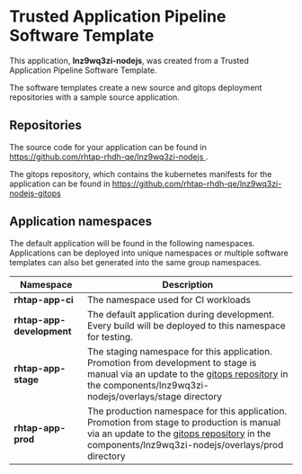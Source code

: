 # Trusted Application Pipeline Software Template

This application, **lnz9wq3zi-nodejs**, was created from a Trusted Application Pipeline Software Template.

The software templates create a new source and gitops deployment repositories with a sample source application. 

## Repositories

The source code for your application can be found in [https://github.com/rhtap-rhdh-qe/lnz9wq3zi-nodejs ](https://github.com/rhtap-rhdh-qe/lnz9wq3zi-nodejs ).
 
The gitops repository, which contains the kubernetes manifests for the application can be found in 
[https://github.com/rhtap-rhdh-qe/lnz9wq3zi-nodejs-gitops ](https://github.com/rhtap-rhdh-qe/lnz9wq3zi-nodejs-gitops ) 

## Application namespaces 

The default application will be found in the following namespaces. Applications can be deployed into unique namespaces or multiple software templates can also bet generated into the same group namespaces.  

|  Namespace   |  Description   |  
| -------- | -------- |
| **rhtap-app-ci** | The namespace used for CI workloads |
| **rhtap-app-development** | The default application during development. Every build will be deployed to this namespace for testing. |
| **rhtap-app-stage** | The staging namespace for this application. Promotion from development to stage is manual via an update to the [gitops repository](https://github.com/rhtap-rhdh-qe/lnz9wq3zi-nodejs-gitops ) in the components/lnz9wq3zi-nodejs/overlays/stage directory |
| **rhtap-app-prod** | The production namespace for this application. Promotion from stage to production is manual via an update to the [gitops repository](https://github.com/rhtap-rhdh-qe/lnz9wq3zi-nodejs-gitops ) in the components/lnz9wq3zi-nodejs/overlays/prod directory |